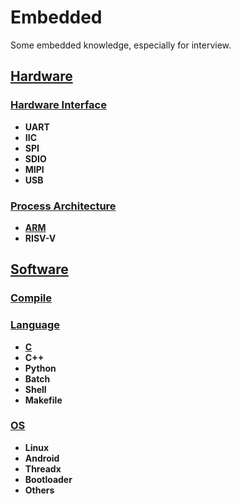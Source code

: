 # Embedded
Some embedded knowledge, especially for interview.

## [Hardware](https://github.com/lowkeyway/Embedded/tree/master/Hardware)
### [Hardware Interface](https://github.com/lowkeyway/Embedded/tree/master/Hardware/Hardware%20Interface)
+ **UART**
+ **IIC**
+ **SPI**
+ **SDIO**
+ **MIPI**
+ **USB**

### [Process Architecture](https://github.com/lowkeyway/Embedded/tree/master/Hardware/Processor%20architecture)
* **[ARM](https://github.com/lowkeyway/Embedded/tree/master/Hardware/Processor%20architecture/ARM)**
* **RISV-V**

## [Software](https://github.com/lowkeyway/Embedded/tree/master/Software)
### [Compile](https://github.com/lowkeyway/Embedded/tree/master/Software/Compile)

### [Language](https://github.com/lowkeyway/Embedded/tree/master/Software/Language)
+ **[C](https://github.com/lowkeyway/Embedded/tree/master/Software/Language/C)**
+ **C++**
+ **Python**
+ **Batch**
+ **Shell**
+ **Makefile**

### [OS](https://github.com/lowkeyway/Embedded/tree/master/Software/OS)
+ **Linux**
+ **Android**
+ **Threadx**
+ **Bootloader**
+ **Others**
